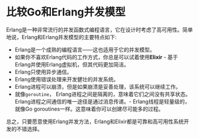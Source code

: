 # 比较Go和Erlang并发模型

Erlang是一种非常流行的并发函数式编程语言，它在设计时考虑了高可用性。简单地说，Erlang和Erlang并发模型的主要特点如下:

- Erlang是一个成熟的编程语言——这也适用于它的并发模型。
- 如果你不喜欢Erlang代码的工作方式，你总是可以试着使用**Elixir** - 基于Erlang并使用Erlang虚拟机，但其代码更加简洁。
- Erlang只使用异步通信。
- Erlang使用错误处理来开发健壮的并发系统。
- Erlang进程可以崩溃，但是如果崩溃是妥善处理，该系统可以继续工作。
- 就像`goroutine`， Erlang进程之间是隔离的，意味着它们之间没有共享状态。Erlang进程之间通信的唯一途径是通过消息传递。- Erlang线程是轻量级的，就像Go goroutines一样。这意味着你可以创建尽可能多的过程。


总之，只要愿意使用Erlang并发方法，Erlang和Elixir都是可靠和高可用性系统开发的不错选择。